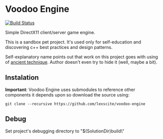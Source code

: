 # Voodoo Engine
[![Build Status](https://travis-ci.org/lexscite/nixie.svg?branch=master)](https://travis-ci.org/lexscite/nixie)

Simple DirectX11 client/server game engine.

This is a sandbox pet project. It's used only for self-education and discovering c++ best practices and design patterns.

Self-explanatory name points out that work on this project goes with using of [ancient technique](https://en.wikipedia.org/wiki/Voodoo_programming). Author doesn't even try to hide it (well, maybe a bit).

## Instalation
**Important**: Voodoo Engine uses submodules to reference other components it depends upon so download the source using:
```
git clone --recursive https://github.com/lexscite/voodoo-engine
```
## Debug
Set project's debugging directory to "$(SolutionDir)build\\"
